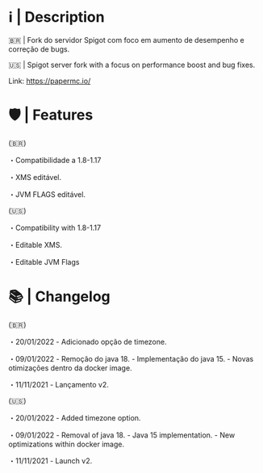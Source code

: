 # ℹ️ | Description

🇧🇷 | Fork do servidor Spigot com foco em aumento de desempenho e correção de bugs.

🇺🇸 | Spigot server fork with a focus on performance boost and bug fixes.

Link: https://papermc.io/

# 🛡 | Features

(🇧🇷)

・Compatibilidade a 1.8-1.17

・XMS editável.

・JVM FLAGS editável.

(🇺🇸)

・Compatibility with 1.8-1.17

・Editable XMS.

・Editable JVM Flags

# 📚 | Changelog

(🇧🇷)

・20/01/2022 - Adicionado opção de timezone.

・09/01/2022 - Remoção do java 18.
             - Implementação do java 15.
             - Novas otimizações dentro da docker image.

・11/11/2021 - Lançamento v2.

(🇺🇸)

・20/01/2022 - Added timezone option.

・09/01/2022 - Removal of java 18.
             - Java 15 implementation.
             - New optimizations within docker image.

・11/11/2021 - Launch v2.
